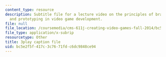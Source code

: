 ```yaml
---
content_type: resource
description: Subtitle file for a lecture video on the principles of brainstorming
  and prototyping in video game development.
file: null
file_location: /coursemedia/cms-611j-creating-video-games-fall-2014/bc5e2f5f417c3c7671fdc6dc9848ce94_j8ZGpRo8jd4.srt
file_type: application/x-subrip
resourcetype: Other
title: 3play caption file
uid: bc5e2f5f-417c-3c76-71fd-c6dc9848ce94
---
```


